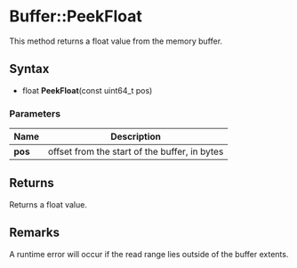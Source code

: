# Buffer::PeekFloat #
This method returns a float value from the memory buffer.

## Syntax ##
- float **PeekFloat**(const uint64_t pos)

### Parameters ###
| Name | Description |
| ----- | ----- |
| **pos** | offset from the start of the buffer, in bytes |

## Returns ##
Returns a float value.

## Remarks ##
A runtime error will occur if the read range lies outside of the buffer extents.